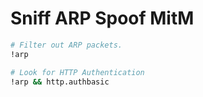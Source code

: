 # Sniff ARP Spoof MitM
```bash
# Filter out ARP packets.
!arp

# Look for HTTP Authentication
!arp && http.authbasic
```